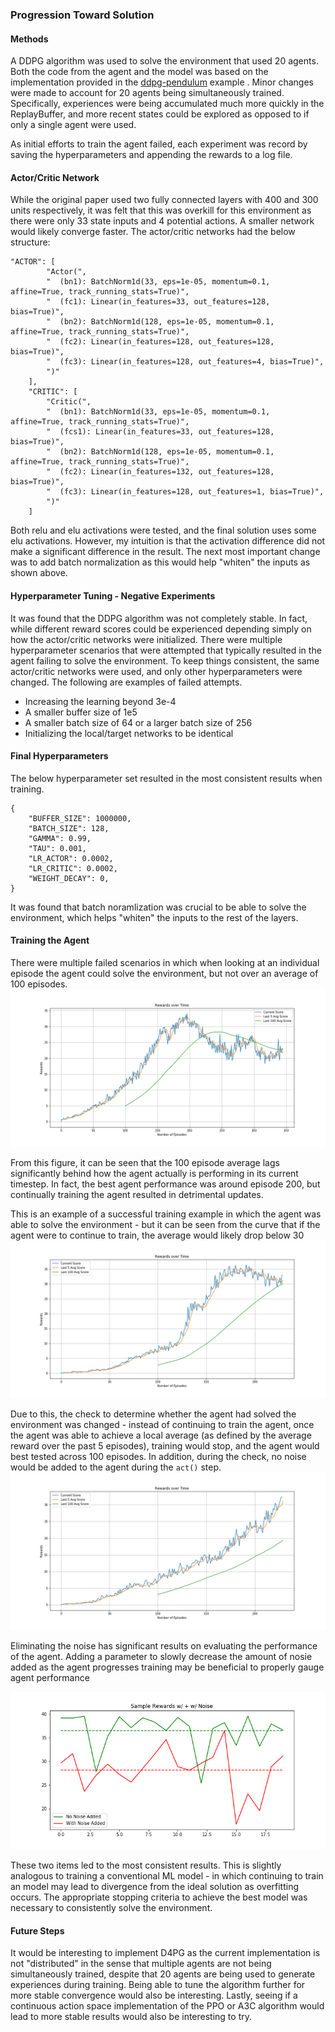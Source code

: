 ### Progression Toward Solution

#### Methods

A DDPG algorithm was used to solve the environment that used 20 agents. Both the code from the agent and the model was based on the implementation provided in the [ddpg-pendulum](https://github.com/udacity/deep-reinforcement-learning/blob/master/ddpg-pendulum/) example . Minor changes were made to account for 20 agents being simultaneously trained. Specifically, experiences were being accumulated much more quickly in the ReplayBuffer, and more recent states could be explored as opposed to if only a single agent were used.

As initial efforts to train the agent failed, each experiment was record by saving the hyperparameters and appending the rewards to a log file. 

#### Actor/Critic Network

While the original paper used two fully connected layers with 400 and 300 units respectively, it was felt that this was overkill for this environment as there were only 33 state inputs and 4 potential actions. A smaller network would likely converge faster. The actor/critic networks had the below structure:

```
"ACTOR": [
        "Actor(",
        "  (bn1): BatchNorm1d(33, eps=1e-05, momentum=0.1, affine=True, track_running_stats=True)",
        "  (fc1): Linear(in_features=33, out_features=128, bias=True)",
        "  (bn2): BatchNorm1d(128, eps=1e-05, momentum=0.1, affine=True, track_running_stats=True)",
        "  (fc2): Linear(in_features=128, out_features=128, bias=True)",
        "  (fc3): Linear(in_features=128, out_features=4, bias=True)",
        ")"
    ],
    "CRITIC": [
        "Critic(",
        "  (bn1): BatchNorm1d(33, eps=1e-05, momentum=0.1, affine=True, track_running_stats=True)",
        "  (fcs1): Linear(in_features=33, out_features=128, bias=True)",
        "  (bn2): BatchNorm1d(128, eps=1e-05, momentum=0.1, affine=True, track_running_stats=True)",
        "  (fc2): Linear(in_features=132, out_features=128, bias=True)",
        "  (fc3): Linear(in_features=128, out_features=1, bias=True)",
        ")"
    ]
```

Both relu and elu activations were tested, and the final solution uses some elu activations. However, my intuition is that the activation difference did not make a significant difference in the result. The next most important change was to add batch normalization as this would help "whiten" the inputs as shown above.

#### Hyperparameter Tuning - Negative Experiments

It was found that the DDPG algorithm was not completely stable. In fact, while different reward scores could be experienced depending simply on how the actor/critic networks were initialized. There were multiple hyperparameter scenarios that were attempted that typically resulted in the agent failing to solve the environment. To keep things consistent, the same actor/critic networks were used, and only other hyperparameters were changed. The following are examples of failed attempts.
* Increasing the learning beyond 3e-4 
* A smaller buffer size of 1e5
* A smaller batch size of 64 or a larger batch size of 256
* Initializing the local/target networks to be identical

#### Final Hyperparameters

 The below hyperparameter set resulted in the most consistent results when training. 

```
{
    "BUFFER_SIZE": 1000000,
    "BATCH_SIZE": 128,
    "GAMMA": 0.99,
    "TAU": 0.001,
    "LR_ACTOR": 0.0002,
    "LR_CRITIC": 0.0002,
    "WEIGHT_DECAY": 0,
}
```

It was found that batch noramlization was crucial to be able to solve the environment, which helps "whiten" the inputs to the rest of the layers.

#### Training the Agent

There were multiple failed scenarios in which when looking at an individual episode the agent could solve the environment, but not over an average of 100 episodes.
![Failed Experiment, Fig1](success_but_not.png)

From this figure, it can be seen that the 100 episode average lags significantly behind how the agent actually is performing in its current timestep. In fact, the best agent performance was around episode 200, but continually training the agent resulted in detrimental updates.

This is an example of a successful training example in which the agent was able to solve the environment - but it can be seen from the curve that if the agent were to continue to train, the average would likely drop below 30
![Success But Not For Long, Fig2](unstable_success.png)

Due to this, the check to determine whether the agent had solved the environment was changed - instead of continuing to train the agent, once the agent was able to achieve a local average (as defined by the average reward over the past 5 episodes), training would stop, and the agent would best tested across 100 episodes. In addition, during the check, no noise would be added to the agent during the `act()` step. 
![Success, Fig3](success.png)

Eliminating the noise has significant results on evaluating the performance of the agent. Adding a parameter to slowly decrease the amount of nosie added as the agent progresses training may be beneficial to properly gauge agent performance

![NoiseRewards, Fig4](RewardsWWONoise.png)

These two items led to the most consistent results. This is slightly analogous to  training a conventional ML model - in which continuing to train an model may lead to divergence from the ideal solution as overfitting occurs. The appropriate stopping criteria to achieve the best model was necessary to consistently solve the environment.

#### Future Steps

It would be interesting to implement D4PG as the current implementation is not "distributed" in the sense that multiple agents are not being simultaneously trained, despite that 20 agents are being used to generate experiences during training. Being able to tune the algorithm further for more stable convergence would also be interesting. Lastly, seeing if a continuous action space implementation of the PPO or A3C algorithm would lead to more stable results would also be interesting to try.
